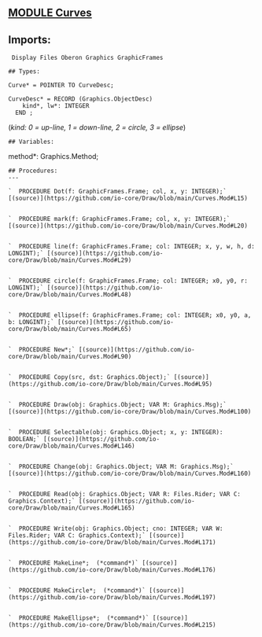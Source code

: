 
## [MODULE Curves](https://github.com/io-core/Draw/blob/main/Curves.Mod)

  ## Imports:
` Display Files Oberon Graphics GraphicFrames`

```
## Types:
```

    Curve* = POINTER TO CurveDesc;

    CurveDesc* = RECORD (Graphics.ObjectDesc)
        kind*, lw*: INTEGER
      END ;

  (*kind: 0 = up-line, 1 = down-line, 2 = circle, 3 = ellipse*)

```
## Variables:
```
 method*: Graphics.Method;

```
## Procedures:
---

`  PROCEDURE Dot(f: GraphicFrames.Frame; col, x, y: INTEGER);` [(source)](https://github.com/io-core/Draw/blob/main/Curves.Mod#L15)


`  PROCEDURE mark(f: GraphicFrames.Frame; col, x, y: INTEGER);` [(source)](https://github.com/io-core/Draw/blob/main/Curves.Mod#L20)


`  PROCEDURE line(f: GraphicFrames.Frame; col: INTEGER; x, y, w, h, d: LONGINT);` [(source)](https://github.com/io-core/Draw/blob/main/Curves.Mod#L29)


`  PROCEDURE circle(f: GraphicFrames.Frame; col: INTEGER; x0, y0, r: LONGINT);` [(source)](https://github.com/io-core/Draw/blob/main/Curves.Mod#L48)


`  PROCEDURE ellipse(f: GraphicFrames.Frame; col: INTEGER; x0, y0, a, b: LONGINT);` [(source)](https://github.com/io-core/Draw/blob/main/Curves.Mod#L65)


`  PROCEDURE New*;` [(source)](https://github.com/io-core/Draw/blob/main/Curves.Mod#L90)


`  PROCEDURE Copy(src, dst: Graphics.Object);` [(source)](https://github.com/io-core/Draw/blob/main/Curves.Mod#L95)


`  PROCEDURE Draw(obj: Graphics.Object; VAR M: Graphics.Msg);` [(source)](https://github.com/io-core/Draw/blob/main/Curves.Mod#L100)


`  PROCEDURE Selectable(obj: Graphics.Object; x, y: INTEGER): BOOLEAN;` [(source)](https://github.com/io-core/Draw/blob/main/Curves.Mod#L146)


`  PROCEDURE Change(obj: Graphics.Object; VAR M: Graphics.Msg);` [(source)](https://github.com/io-core/Draw/blob/main/Curves.Mod#L160)


`  PROCEDURE Read(obj: Graphics.Object; VAR R: Files.Rider; VAR C: Graphics.Context);` [(source)](https://github.com/io-core/Draw/blob/main/Curves.Mod#L165)


`  PROCEDURE Write(obj: Graphics.Object; cno: INTEGER; VAR W: Files.Rider; VAR C: Graphics.Context);` [(source)](https://github.com/io-core/Draw/blob/main/Curves.Mod#L171)


`  PROCEDURE MakeLine*;  (*command*)` [(source)](https://github.com/io-core/Draw/blob/main/Curves.Mod#L176)


`  PROCEDURE MakeCircle*;  (*command*)` [(source)](https://github.com/io-core/Draw/blob/main/Curves.Mod#L197)


`  PROCEDURE MakeEllipse*;  (*command*)` [(source)](https://github.com/io-core/Draw/blob/main/Curves.Mod#L215)

